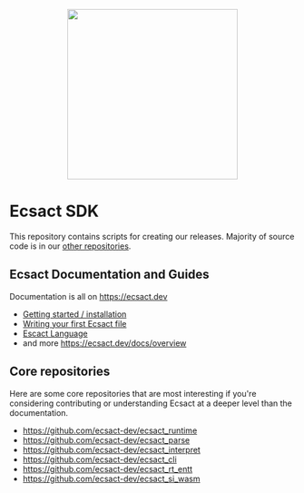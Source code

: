 <p align="center">
	<img src="https://ecsact.dev/assets/logo.svg" width="300" />
</p>

# Ecsact SDK

This repository contains scripts for creating our releases. Majority of source code is in our [other repositories](https://github.com/orgs/ecsact-dev/repositories).

## Ecsact Documentation and Guides

Documentation is all on https://ecsact.dev

* [Getting started / installation](https://ecsact.dev/start)
* [Writing your first Ecsact file](https://ecsact.dev/start/tutorials/first-ecsact-file)
* [Escact Language](https://ecsact.dev/docs/lang)
* and more https://ecsact.dev/docs/overview

## Core repositories

Here are some core repositories that are most interesting if you're considering contributing or understanding Ecsact at a deeper level than the documentation.

* https://github.com/ecsact-dev/ecsact_runtime
* https://github.com/ecsact-dev/ecsact_parse
* https://github.com/ecsact-dev/ecsact_interpret
* https://github.com/ecsact-dev/ecsact_cli
* https://github.com/ecsact-dev/ecsact_rt_entt
* https://github.com/ecsact-dev/ecsact_si_wasm
